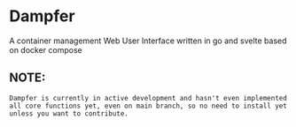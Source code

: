 # Dampfer
 A container management Web User Interface written in go and svelte based on docker compose

## NOTE:
    Dampfer is currently in active development and hasn't even implemented all core functions yet, even on main branch, so no need to install yet unless you want to contribute.